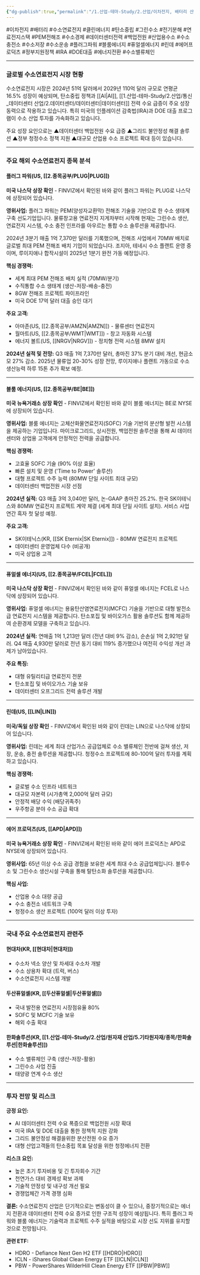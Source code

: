 ```yaml
---
{"dg-publish":true,"permalink":"/1.산업-테마-Study/2.산업/이차전지, 배터리 산업/1.이차전지/수소연료전지/","created":"2024-11-20T21:02:27.513+09:00","updated":"2025-08-06T17:22:11.665+09:00"}
---
```


#이차전지 #배터리 #수소연료전지 #클린에너지 #탄소중립 #그린수소 #전기분해 #연료전지스택 #PEM전해조 #수소경제 #데이터센터전력 #백업전원 #산업용수소 #수소충전소 #수소저장 #수소운송 #플러그파워 #블룸에너지 #퓨얼셀에너지 #린데 #에어프로덕츠 #정부지원정책 #IRA #DOE대출 #에너지전환 #수소밸류체인

---
### 글로벌 수소연료전지 시장 현황

수소연료전지 시장은 2024년 51억 달러에서 2029년 110억 달러 규모로 연평균 16.5% 성장이 예상되며, 탄소중립 정책과 [[AI\|AI]], [[1.산업-테마-Study/2.산업/통신_데이터센터 산업/2.데이터센터/데이터센터\|데이터센터]] 전력 수요 급증이 주요 성장동력으로 작용하고 있습니다. 특히 미국의 인플레이션 감축법(IRA)과 DOE 대출 프로그램이 수소 산업 투자를 가속화하고 있습니다.

주요 성장 요인으로는 ▲데이터센터 백업전원 수요 급증 ▲그리드 불안정성 해결 솔루션 ▲정부 청정수소 정책 지원 ▲대규모 산업용 수소 프로젝트 확대 등이 있습니다.

---

### 주요 해외 수소연료전지 종목 분석

#### **플러그 파워(US, [[2.종목공부/PLUG\|PLUG]])**

**미국 나스닥 상장 확인** - FINVIZ에서 확인된 바와 같이 플러그 파워는 PLUG로 나스닥에 상장되어 있습니다.

**영위사업:** 플러그 파워는 PEM(양성자교환막) 전해조 기술을 기반으로 한 수소 생태계 구축 선도기업입니다. 물류창고용 연료전지 지게차부터 시작해 현재는 그린수소 생산, 연료전지 시스템, 수소 충전 인프라를 아우르는 통합 수소 솔루션을 제공합니다.

2024년 3분기 매출 1억 7,370만 달러를 기록했으며, 전해조 사업에서 70MW 배치로 글로벌 최대 PEM 전해조 배치 기업이 되었습니다. 조지아, 테네시 수소 플랜트 운영 중이며, 루이지애나 합작시설이 2025년 1분기 완전 가동 예정입니다.

**핵심 경쟁력:**

- 세계 최대 PEM 전해조 배치 실적 (70MW/분기)
- 수직통합 수소 생태계 (생산-저장-배송-충전)
- 8GW 전해조 프로젝트 파이프라인
- 미국 DOE 17억 달러 대출 승인 대기

**주요 고객:**

- 아마존(US, [[2.종목공부/AMZN\|AMZN]]) - 물류센터 연료전지
- 월마트(US, [[2.종목공부/WMT\|WMT]]) - 창고 자동화 시스템
- 에너지 볼트(US, [[NRGV\|NRGV]]) - 정치형 전력 시스템 8MW 설치

**2024년 실적 및 전망:** Q3 매출 1억 7,370만 달러, 총마진 37% 분기 대비 개선, 현금소모 27% 감소. 2025년 물류업 20-30% 성장 전망, 루이지애나 플랜트 가동으로 수소 생산능력 하루 15톤 추가 확보 예정.

---

#### **블룸 에너지(US, [[2.종목공부/BE\|BE]])**

**미국 뉴욕거래소 상장 확인** - FINVIZ에서 확인된 바와 같이 블룸 에너지는 BE로 NYSE에 상장되어 있습니다.

**영위사업:** 블룸 에너지는 고체산화물연료전지(SOFC) 기술 기반의 분산형 발전 시스템을 제공하는 기업입니다. 마이크로그리드, 상시전원, 백업전원 솔루션을 통해 AI 데이터센터와 상업용 고객에게 안정적인 전력을 공급합니다.

**핵심 경쟁력:**

- 고효율 SOFC 기술 (90% 이상 효율)
- 빠른 설치 및 운영 ('Time to Power' 솔루션)
- 대형 프로젝트 수주 능력 (80MW 단일 사이트 최대 규모)
- 데이터센터 백업전원 시장 선점

**2024년 실적:** Q3 매출 3억 3,040만 달러, 논-GAAP 총마진 25.2%. 한국 SK이테닉스와 80MW 연료전지 프로젝트 계약 체결 (세계 최대 단일 사이트 설치). 서비스 사업 연간 흑자 첫 달성 예정.

**주요 고객:**

- SK이테닉스(KR, [[SK Eternix\|SK Eternix]]) - 80MW 연료전지 프로젝트
- 데이터센터 운영업체 다수 (비공개)
- 미국 상업용 고객

---

#### **퓨얼셀 에너지(US, [[2.종목공부/FCEL\|FCEL]])**

**미국 나스닥 상장 확인** - FINVIZ에서 확인된 바와 같이 퓨얼셀 에너지는 FCEL로 나스닥에 상장되어 있습니다.

**영위사업:** 퓨얼셀 에너지는 용융탄산염연료전지(MCFC) 기술을 기반으로 대형 발전소급 연료전지 시스템을 제공합니다. 탄소포집 및 바이오가스 활용 솔루션도 함께 제공하여 순환경제 모델을 구축하고 있습니다.

**2024년 실적:** 연매출 1억 1,213만 달러 (전년 대비 9% 감소), 순손실 1억 2,921만 달러. Q4 매출 4,930만 달러로 전년 동기 대비 119% 증가했으나 여전히 수익성 개선 과제가 남아있습니다.

**주요 특징:**

- 대형 유틸리티급 연료전지 전문
- 탄소포집 및 바이오가스 기술 보유
- 데이터센터 오프그리드 전력 솔루션 개발

---

#### **린데(US, [[LIN\|LIN]])**

**미국/독일 상장 확인** - FINVIZ에서 확인된 바와 같이 린데는 LIN으로 나스닥에 상장되어 있습니다.

**영위사업:** 린데는 세계 최대 산업가스 공급업체로 수소 밸류체인 전반에 걸쳐 생산, 저장, 운송, 충전 솔루션을 제공합니다. 청정수소 프로젝트에 80-100억 달러 투자를 계획하고 있습니다.

**핵심 경쟁력:**

- 글로벌 수소 인프라 네트워크
- 대규모 자본력 (시가총액 2,000억 달러 규모)
- 안정적 배당 수익 (배당귀족주)
- 우주항공 분야 수소 공급 확대

---

#### **에어 프로덕츠(US, [[APD\|APD]])**

**미국 뉴욕거래소 상장 확인** - FINVIZ에서 확인된 바와 같이 에어 프로덕츠는 APD로 NYSE에 상장되어 있습니다.

**영위사업:** 65년 이상 수소 공급 경험을 보유한 세계 최대 수소 공급업체입니다. 블루수소 및 그린수소 생산시설 구축을 통해 탈탄소화 솔루션을 제공합니다.

**핵심 사업:**

- 산업용 수소 대량 공급
- 수소 충전소 네트워크 구축
- 청정수소 생산 프로젝트 (100억 달러 이상 투자)

---

### 국내 주요 수소연료전지 관련주

#### **현대차(KR, [[현대차\|현대차]])**

- 수소차 넥소 양산 및 차세대 수소차 개발
- 수소 상용차 확대 (트럭, 버스)
- 수소연료전지 시스템 개발

#### **두산퓨얼셀(KR, [[두산퓨얼셀\|두산퓨얼셀]])**

- 국내 발전용 연료전지 시장점유율 80%
- SOFC 및 MCFC 기술 보유
- 해외 수출 확대

#### **한화솔루션(KR, [[1.산업-테마-Study/2.산업/원자재 산업/5.기타원자재/종목/한화솔루션\|한화솔루션]])**

- 수소 밸류체인 구축 (생산-저장-활용)
- 그린수소 사업 진출
- 태양광 연계 수소 생산

---

### 투자 전망 및 리스크

**긍정 요인:**

- AI 데이터센터 전력 수요 폭증으로 백업전원 시장 확대
- 미국 IRA 및 DOE 대출을 통한 정책적 지원 강화
- 그리드 불안정성 해결을위한 분산전원 수요 증가
- 대형 산업고객들의 탄소중립 목표 달성을 위한 청정에너지 전환

**리스크 요인:**

- 높은 초기 투자비용 및 긴 투자회수 기간
- 천연가스 대비 경제성 확보 과제
- 기술적 안정성 및 내구성 개선 필요
- 경쟁업체간 가격 경쟁 심화

**결론:** 수소연료전지 산업은 단기적으로는 변동성이 클 수 있으나, 중장기적으로는 에너지 전환과 데이터센터 전력 수요 증가로 인한 구조적 성장이 예상됩니다. 특히 플러그 파워와 블룸 에너지는 기술력과 프로젝트 수주 실적을 바탕으로 시장 선도 지위를 유지할 것으로 전망됩니다.

**관련 ETF:**

- HDRO - Defiance Next Gen H2 ETF [[HDRO\|HDRO]]
- ICLN - iShares Global Clean Energy ETF [[ICLN\|ICLN]]
- PBW - PowerShares WilderHill Clean Energy ETF [[PBW\|PBW]]